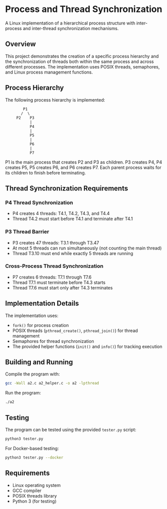 # Process and Thread Synchronization

A Linux implementation of a hierarchical process structure with inter-process and inter-thread synchronization mechanisms.

## Overview

This project demonstrates the creation of a specific process hierarchy and the synchronization of threads both within the same process and across different processes. The implementation uses POSIX threads, semaphores, and Linux process management functions.

## Process Hierarchy

The following process hierarchy is implemented:
```
        P1
       /  \
     P2    P3
           |
           P4
           |
           P5
           |
           P6
           |
           P7
```

P1 is the main process that creates P2 and P3 as children. P3 creates P4, P4 creates P5, P5 creates P6, and P6 creates P7. Each parent process waits for its children to finish before terminating.

## Thread Synchronization Requirements

### P4 Thread Synchronization
- P4 creates 4 threads: T4.1, T4.2, T4.3, and T4.4
- Thread T4.2 must start before T4.1 and terminate after T4.1

### P3 Thread Barrier
- P3 creates 47 threads: T3.1 through T3.47
- At most 5 threads can run simultaneously (not counting the main thread)
- Thread T3.10 must end while exactly 5 threads are running

### Cross-Process Thread Synchronization
- P7 creates 6 threads: T7.1 through T7.6
- Thread T7.1 must terminate before T4.3 starts
- Thread T7.6 must start only after T4.3 terminates

## Implementation Details

The implementation uses:
- `fork()` for process creation
- POSIX threads (`pthread_create()`, `pthread_join()`) for thread management
- Semaphores for thread synchronization
- The provided helper functions (`init()` and `info()`) for tracking execution

## Building and Running

Compile the program with:
```bash
gcc -Wall a2.c a2_helper.c -o a2 -lpthread
```

Run the program:
```bash
./a2
```

## Testing

The program can be tested using the provided `tester.py` script:
```bash
python3 tester.py
```

For Docker-based testing:
```bash
python3 tester.py --docker
```

## Requirements

- Linux operating system
- GCC compiler
- POSIX threads library
- Python 3 (for testing)
